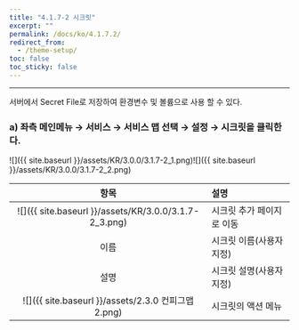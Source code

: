 ```yaml
---
title: "4.1.7-2 시크릿"
excerpt: ""
permalink: /docs/ko/4.1.7.2/
redirect_from:
  - /theme-setup/
toc: false
toc_sticky: false
---
```


---
서버에서 Secret File로 저장하여 환경변수 및 볼륨으로 사용 할 수 있다.

### a\) 좌측 메인메뉴 → 서비스 → 서비스 맵 선택 → 설정 → 시크릿을 클릭한다.
![]({{ site.baseurl }}/assets/KR/3.0.0/3.1.7-2_1.png)![]({{ site.baseurl }}/assets/KR/3.0.0/3.1.7-2_2.png)

| **항목** | **설명** |
| :---: | :--- |
| ![]({{ site.baseurl }}/assets/KR/3.0.0/3.1.7-2_3.png) | 시크릿 추가 페이지로 이동 |
| 이름 | 시크릿 이름\(사용자 지정\) |
| 설명 | 시크릿 설명\(사용자 지정\) |
| ![]({{ site.baseurl }}/assets/2.3.0 컨피그맵2.png) | 시크릿의 액션 메뉴 |
